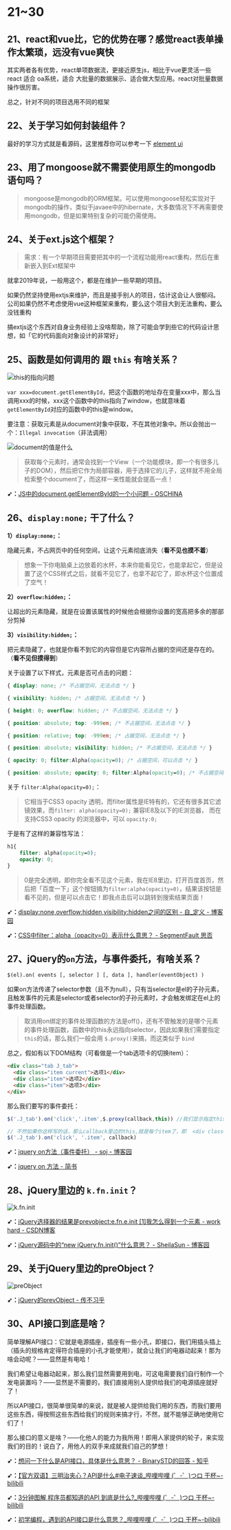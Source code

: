 # 21~30

## 21、react和vue比，它的优势在哪？感觉react表单操作太繁琐，远没有vue爽快

其实两者各有优势，react单项数据流，更接近原生js，相比于vue更灵活一些 react 适合 oa系统，适合 大批量的数据展示、适合做大型应用。react对批量数据操作很厉害。

总之，针对不同的项目选用不同的框架

## 22、关于学习如何封装组件？

最好的学习方式就是看源码，这里推荐你可以参考一下 [element ui](https://element.eleme.cn/#/zh-CN/component/carousel)

## 23、用了mongoose就不需要使用原生的mongodb语句吗？

> mongoose是mongodb的ORM框架。可以使用mongoose轻松实现对于mongodb的操作，类似于javaee中的hibernate，大多数情况下不再需要使用mongodb，但是如果特别复杂的可能仍需使用。

## 24、关于ext.js这个框架？

> 需求：有一个早期项目需要把其中的一个流程功能用react重构，然后在重新嵌入到Ext框架中

就拿2019年说，一般用这个，都是在维护一些早期的项目。

如果仍然坚持使用extjs来维护，而且是接手别人的项目，估计这会让人很郁闷。公司如果仍然不考虑使用vue这种框架来重构，要么这个项目大到无法重构，要么没钱重构

搞extjs这个东西对自身业务经验上没啥帮助，除了可能会学到些它的代码设计思想，如「它的代码面向对象设计的非常好」

##  25、函数是如何调用的 跟 `this` 有啥关系？

![this的指向问题](assets/img/2019-11-25-19-26-29.png)

`var xxx=document.getElementById`，把这个函数的地址存在变量xxx中，那么当调用xxx的时候，xxx这个函数中的this指向了window，也就意味着`getElementById`对应的函数中的this是window。

要注意：获取元素是从document对象中获取，不在其他对象中。所以会抛出一个：`Illegal invocation`（非法调用）

![document的值是什么](assets/img/2019-11-25-19-30-27.png)

> 获取每个元素时，通常会找到一个View（一个功能模块，即一个有很多儿子的DOM），然后把它作为局部容器，用于选择它的儿子，这样就不用全局检索整个document了，而这样一来性能就会提高一点！

**➹：**[JS中的document.getElementById的一个小问题 - OSCHINA](https://www.oschina.net/question/98011_53181?sort=default&p=1)

## 26、`display:none;` 干了什么？

**1）`display:none;`：**

隐藏元素，不占网页中的任何空间，让这个元素彻底消失（**看不见也摸不着**）

> 想象一下你电脑桌上边放着的水杯，本来你能看见它，也能拿起它，但是设置了这个CSS样式之后，就看不见它了，也拿不起它了，即水杯这个位置成了空气！

**2）`overflow:hidden;`：**

让超出的元素隐藏，就是在设置该属性的时候他会根据你设置的宽高把多余的那部分剪掉

**3）`visibility:hidden;`：**

把元素隐藏了，也就是你看不到它的内容但是它内容所占据的空间还是存在的。（**看不见但摸得到**）

关于设置了以下样式，元素是否可点击的问题：

``` css
{ display: none; /* 不占据空间，无法点击 */ } 

{ visibility: hidden; /* 占据空间，无法点击 */ } 

{ height: 0; overflow: hidden; /* 不占据空间，无法点击 */ } 

{ position: absolute; top: -999em; /* 不占据空间，无法点击 */ } 

{ position: relative; top: -999em; /* 占据空间，无法点击 */ } 

{ position: absolute; visibility: hidden; /* 不占据空间，无法点击 */ } 

{ opacity: 0; filter:Alpha(opacity=0); /* 占据空间，可以点击 */ } 

{ position: absolute; opacity: 0; filter:Alpha(opacity=0); /* 不占据空间，可以点击 */ } 
```

关于 `filter:Alpha(opacity=0);`：

> 它相当于CSS3 opacity 透明，而filter属性是IE特有的，它还有很多其它滤镜效果，而`filter: alpha(opacity=0);` 兼容IE8及以下的IE浏览器， 而在支持CSS3 opacity 的浏览器中，可以 `opacity:0;`

于是有了这样的兼容性写法：

``` css
h1{
    filter: alpha(opacity=0);
    opacity: 0;
}
```

> 0是完全透明，即你完全看不见这个元素，我在IE8里边，打开百度首页，然后把「百度一下」这个按钮搞为`filter:alpha(opacity=0)`，结果该按钮是看不见的，但是可以点击它！即我点击后可以跳转到搜索结果页面！

**➹：**[display:none,overflow:hidden,visibility:hidden之间的区别 - 自_定义 - 博客园](https://www.cnblogs.com/yangjie-space/p/4857654.html)

**➹：**[CSS中filter：alpha（opacity=0）表示什么意思？ - SegmentFault 思否](https://segmentfault.com/q/1010000004394889)

## 27、jQuery的`on`方法，与事件委托，有啥关系？

``` html
$(el).on( events [, selector ] [, data ], handler(eventObject) )

```

如果on方法传递了selector参数（且不为null），只有当selector是el的子孙元素，且触发事件的元素是selector或者selector的子孙元素时，才会触发绑定在el上的事件处理函数。

> 取消用on绑定的事件处理函数的方法是off()，还有不管触发的是哪个元素的事件处理函数，函数中的this永远指向selector，因此如果我们需要指定 `this`的话，那么我们一般会用 `$.proxy()`来搞，而这类似于 `bind`

总之，假如有以下DOM结构（可看做是一个tab选项卡的切换item）：

``` html
<div class="tab J_tab">
  <div class="item current">选项1</div>
  <div class="item">选项2</div>
  <div class="item">选项3</div>
</div>
```
那么我们要写的事件委托：

``` js
$('.J_tab').on('click','.item',$.proxy(callback,this)) //我们显示指定this的值，类似于bind

// 不然如果你这样写的话，那么callback里边的this,就是每个item了，即  <div class="item">选项2</div> ……这样的DOM元素
$('.J_tab').on('click', '.item', callback) 
```

**➹：**[jquery on方法（事件委托） - soj - 博客园](https://www.cnblogs.com/sooj/p/3566718.html)

**➹：**[jquery on 方法 - 简书](https://www.jianshu.com/p/2885f2b0bba4)

## 28、jQuery里边的 `k.fn.init`？

![k.fn.init](assets/img/2019-11-26-19-16-47.png)

**➹：**[jQuery选择器的结果是prevobject:e.fn.e.init [1]我怎么得到一个元素 - work hard - CSDN博客](https://blog.csdn.net/yintianqin/article/details/61917615)

**➹：**[jQuery源码中的“new jQuery.fn.init()”什么意思？ - SheilaSun - 博客园](https://www.cnblogs.com/SheilaSun/p/4779895.html)

## 29、关于jQuery里边的preObject？

![preObject](assets/img/2019-11-26-19-37-42.png)

**➹：**[jQuery的prevObject - 传不习乎](https://oychao.github.io/2017/07/13/javascript/29_jquery_prevobject/)

## 30、API接口到底是啥？

简单理解API接口：它就是电源插座，插座有一些小孔，即接口，我们用插头插上（插头的规格肯定得符合插座的小孔才能使用），就会让我们的电器动起来！那为啥会动呢？——显然是有电哈！

我们希望让电器动起来，那么我们显然需要用到电，可这电需要我们自行制作一个发电装置吗？——显然是不需要的，我们直接用别人提供给我们的电源插座就好了！

所以API接口，很简单很简单的来说，就是被人提供给我们用的东西，而我们要用这些东西，得按照这些东西给我们的规则来搞才行，不然，就不能够正确地使用它们了！

那么接口的意义是啥？——化他人的能力为我所用！即用人家提供的轮子，来实现我们的目的！说白了，用他人的双手来成就我们自己的梦想！


**➹：**[想问一下什么是API接口，具体是什么意思？ - BinarySTD的回答 - 知乎](https://www.zhihu.com/question/38594466/answer/788234007)

**➹：**[【官方双语】三明治夹心？API是什么#电子速谈_哔哩哔哩 (゜-゜)つロ 干杯~-bilibili](https://www.bilibili.com/video/av7042123?from=search&seid=12970425151312671127)

**➹：**[3分钟图解 程序员都知道的API 到底是什么?_哔哩哔哩 (゜-゜)つロ 干杯~-bilibili](https://www.bilibili.com/video/av22590708/?spm_id_from=333.788.videocard.2)

**➹：**[初学编程，遇到的API接口是什么意思？_哔哩哔哩 (゜-゜)つロ 干杯~-bilibili](https://www.bilibili.com/video/av16873749/?spm_id_from=333.788.videocard.1)










